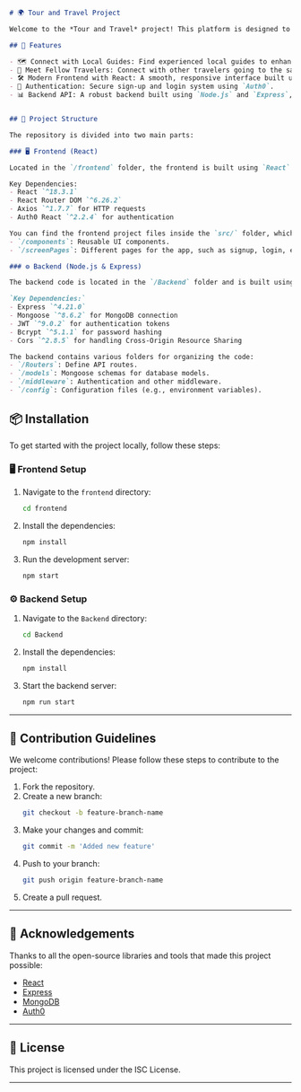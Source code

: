```markdown
# 🌍 Tour and Travel Project

Welcome to the *Tour and Travel* project! This platform is designed to help tourists seamlessly connect with local guides and fellow travelers to enrich their travel experience. Our goal is to create a user-friendly and engaging interface that fosters meaningful connections between tourists and locals.

## 🚀 Features

- 🗺️ Connect with Local Guides: Find experienced local guides to enhance your travel experience.
- 🤝 Meet Fellow Travelers: Connect with other travelers going to the same destinations.
- 🛠️ Modern Frontend with React: A smooth, responsive interface built using React.
- 🔐 Authentication: Secure sign-up and login system using `Auth0`.
- 📊 Backend API: A robust backend built using `Node.js` and `Express`, connected to `MongoDB` for data persistence.


## 📂 Project Structure

The repository is divided into two main parts:

### 🖥️ Frontend (React)

Located in the `/frontend` folder, the frontend is built using `React` and `React Router` for client-side routing.

Key Dependencies:
- React `^18.3.1`
- React Router DOM `^6.26.2`
- Axios `^1.7.7` for HTTP requests
- Auth0 React `^2.2.4` for authentication

You can find the frontend project files inside the `src/` folder, which is structured as follows:
- `/components`: Reusable UI components.
- `/screenPages`: Different pages for the app, such as signup, login, etc.

### ⚙️ Backend (Node.js & Express)

The backend code is located in the `/Backend` folder and is built using `Node.js` with `Express` to manage the API endpoints.

`Key Dependencies:`
- Express `^4.21.0`
- Mongoose `^8.6.2` for MongoDB connection
- JWT `^9.0.2` for authentication tokens
- Bcrypt `^5.1.1` for password hashing
- Cors `^2.8.5` for handling Cross-Origin Resource Sharing

The backend contains various folders for organizing the code:
- `/Routers`: Define API routes.
- `/models`: Mongoose schemas for database models.
- `/middleware`: Authentication and other middleware.
- `/config`: Configuration files (e.g., environment variables).
```
## 📦 Installation

To get started with the project locally, follow these steps:

### 🖥️ Frontend Setup
1. Navigate to the `frontend` directory:
   ```bash
   cd frontend
   ```
2. Install the dependencies:
   ```bash
   npm install
   ```
3. Run the development server:
   ```bash
   npm start
   ```

### ⚙️ Backend Setup
1. Navigate to the `Backend` directory:
   ```bash
   cd Backend
   ```
2. Install the dependencies:
   ```bash
   npm install
   ```
3. Start the backend server:
   ```bash
   npm run start
   ```

---

## 🚧 Contribution Guidelines

We welcome contributions! Please follow these steps to contribute to the project:

1. Fork the repository.
2. Create a new branch:
   ```bash
   git checkout -b feature-branch-name
   ```
3. Make your changes and commit:
   ```bash
   git commit -m 'Added new feature'
   ```
4. Push to your branch:
   ```bash
   git push origin feature-branch-name
   ```
5. Create a pull request.

---

## 🤝 Acknowledgements

Thanks to all the open-source libraries and tools that made this project possible:

- [React](https://reactjs.org/)
- [Express](https://expressjs.com/)
- [MongoDB](https://www.mongodb.com/)
- [Auth0](https://auth0.com/)

---

## 📄 License

This project is licensed under the ISC License.

---

